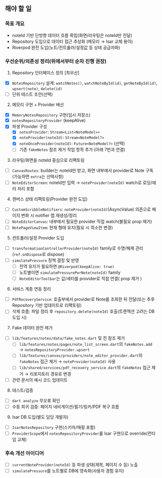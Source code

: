 ## 해야 할 일

### 목표 개요

- noteId 기반 단방향 데이터 흐름 확립(화면/라우팅은 noteId만 전달)
- Repository 도입으로 데이터 접근 추상화 (메모리 → Isar 교체 용이)
- Riverpod 완전 도입(노트/컨트롤러/설정값 등 상태 공급자화)

### 우선순위/의존성 정리(위에서부터 순차 진행 권장)

1. Repository 인터페이스 정의 [최우선]

- [x] `NotesRepository` 설계: `watchNotes()`, `watchNoteById(id)`, `getNoteById(id)`, `upsert(note)`, `delete(id)`
- [ ] 단위 테스트 초안(선택)

2. 메모리 구현 + Provider 배선

- [x] `MemoryNotesRepository` 구현(임시 저장소)
- [x] `notesRepositoryProvider` (keepAlive)
- [x] 파생 Provider 구성
  - [x] `notesProvider`: `Stream<List<NoteModel>>`
  - [x] `noteProvider(noteId)`: `Stream<NoteModel?>`
  - [x] `noteOnceProvider(noteId)`: `Future<NoteModel?>` (선택)
  - [ ] 기존 `fakeNotes` 참조 제거 작업 항목 추가 (아래 7번과 연결)

3. 라우팅/화면을 noteId 중심으로 리팩토링

- [ ] `CanvasRoutes`: builder는 noteId만 받고, 화면 내부에서 provider로 Note 구독(가능하면 `extra`는 선택사항)
- [ ] `NoteEditorScreen`: noteId만 입력 → `noteProvider(noteId)` watch로 로딩/에러 처리 포함

4. 캔버스 상태 리팩토링(Provider 완전 도입)

- [ ] `CustomScribbleNotifiers`: `noteProvider(noteId)`(AsyncValue) 의존으로 페이지 변화 시 notifier 맵 재생성/정리
- [ ] `NoteEditorCanvas`: 내부에서 필요한 provider 직접 watch(불필요 prop 제거)
- [ ] `NotePageViewItem`: 현재 형태 유지(필요 시 최소한 변경)

5. 컨트롤러/설정 Provider 도입

- [ ] `transformationControllerProvider(noteId)` family로 수명/해제 관리(`ref.onDispose`로 dispose)
- [ ] `simulatePressure` 정책 결정 및 반영
  - [ ] 전역 유지가 필요하면 `@Riverpod(keepAlive: true)`
  - [ ] 노트별이면 `simulatePressurePerNote(noteId)` family
  - [ ] `NoteEditorToolbar`는 값/세터를 provider로 직접 연결( prop 제거 )

6. 서비스 계층 연동 정리

- [ ] `PdfRecoveryService`: 호출부에서 provider로 Note를 조회한 뒤 전달(또는 추후 Repository 기반 업데이트로 리팩토링)
- [ ] 삭제 흐름: 파일 정리 후 `repository.delete(noteId)` 호출(트랜잭션 고려는 DB 도입 시)

7. Fake 데이터 완전 제거

- [ ] `lib/features/notes/data/fake_notes.dart` 및 전 참조 제거
  - [ ] `lib/features/notes/pages/note_list_screen.dart`의 `fakeNotes.add` → `notesRepositoryProvider.upsert`
  - [ ] `lib/features/canvas/providers/note_editor_provider.dart`의 `fakeNotes` 접근 제거 → `noteProvider(noteId)` 사용
  - [ ] `lib/shared/services/pdf_recovery_service.dart`의 `fakeNotes` 접근 제거 → 리포지토리 경유로 변경
- [ ] 관련 문서의 예시 코드 업데이트

8. 테스트/검증

- [ ] `dart analyze` 무오류 확인
- [ ] 수동 회귀 검증: 페이지 네비게이션/필기/링커/PDF 복구 흐름

9. Isar DB 도입(별도 담당 개발자)

- [ ] `IsarNotesRepository` 구현(스키마/매핑 포함)
- [ ] `ProviderScope`에서 `notesRepositoryProvider`를 Isar 구현으로 override(런타임 교체)

### 후속 개선 아이디어

- [ ] `currentNoteProvider(noteId)` 등 파생 상태(제목, 페이지 수 등) 노출
- [ ] `simulatePressure`를 노트별로 DB에 영속화(사용자 경험 유지)

